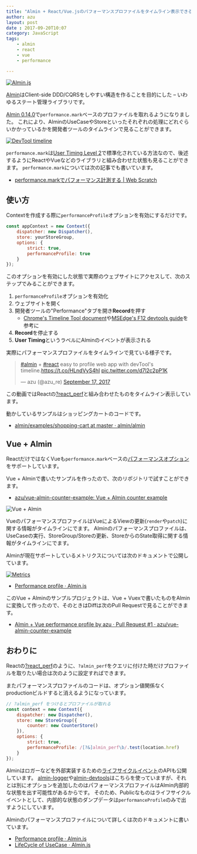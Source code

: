 ```yaml
---
title: "Almin + React/Vue.jsのパフォーマンスプロファイルをタイムライン表示できるように"
author: azu
layout: post
date : 2017-09-20T10:07
category: JavaScript
tags:
    - almin
    - react
    - vue
    - performance

---
```


[![Almin.js](https://almin.github.io/media/logo/logo.png)](https://github.com/almin/almin)

[Almin](https://github.com/almin/almin "Almin")はClient-side DDD/CQRSをしやすい構造を作ることを目的にした – いわゆるステート管理ライブラリです。

[Almin 0.14.0](https://github.com/almin/almin/releases/tag/almin%400.14.0 "almin@0.14.0")で`performance.mark`ベースのプロファイルを取れるようになりました。
これにより、AlminのUseCaseやStoreといったそれぞれの処理にどれぐらいかかっているかを開発者ツールのタイムラインで見ることができます。

[![DevTool timeline](https://efcl.info/wp-content/uploads/2017/09/20-1505888631.png)](https://github.com/almin/almin/releases/tag/almin%400.14.0)

`performance.mark`は[User Timing Level 2](https://w3c.github.io/user-timing/ "User Timing Level 2")で標準化されている方法なので、後述するようにReactやVueなどのライブラリと組み合わせた状態も見ることができます。
`performance.mark`については次の記事でも書いています。

- [performance.markでパフォーマンス計測する | Web Scratch](https://efcl.info/2016/08/15/performance.mark/ "performance.markでパフォーマンス計測する | Web Scratch")

## 使い方

Contextを作成する際に`performanceProfile`オプションを有効にするだけです。

```js
const appContext = new Context({
    dispatcher: new Dispatcher(),
    store: yourStoreGroup,
    options: {
        strict: true,
        performanceProfile: true
    }
});
```

このオプションを有効にした状態で実際のウェブサイトにアクセスして、次のステップでみることができます。

1. `performanceProfile`オプションを有効化
2. ウェブサイトを開く
3. 開発者ツールの"Performance"タブを開き**Record**を押す
    - [Chrome's Timeline Tool document](https://developers.google.com/web/tools/chrome-devtools/evaluate-performance/timeline-tool)や[MSEdge's F12 devtools guide](https://docs.microsoft.com/en-us/microsoft-edge/f12-devtools-guide/performance "F12 devtools guide - Performance - Microsoft Edge Development | Microsoft Docs")を参考に
4. **Record**を停止する
5. **User Timing**というラベルにAlminのイベントが表示される

実際にパフォーマンスプロファイルをタイムラインで見ている様子です。

<blockquote class="twitter-video" data-lang="en"><p lang="en" dir="ltr"><a href="https://twitter.com/hashtag/almin?src=hash">#almin</a> + <a href="https://twitter.com/hashtag/react?src=hash">#react</a> easy to profile web app with devTool&#39;s timeline.<a href="https://t.co/HLndVyS4hI">https://t.co/HLndVyS4hI</a> <a href="https://t.co/d7l2c2pP1K">pic.twitter.com/d7l2c2pP1K</a></p>&mdash; azu (@azu_re) <a href="https://twitter.com/azu_re/status/909418278153478144">September 17, 2017</a></blockquote>
<script async src="//platform.twitter.com/widgets.js" charset="utf-8"></script>

この動画ではReactの[?react_perf](https://facebook.github.io/react/docs/optimizing-performance.html "?react_perf")と組み合わせたものをタイムライン表示しています。

動かしているサンプルはショッピングカートのコードです。

- [almin/examples/shopping-cart at master · almin/almin](https://github.com/almin/almin/tree/master/examples/shopping-cart "almin/examples/shopping-cart at master · almin/almin")

## Vue + Almin

ReactだけではなくVueも`performance.mark`ベースの[パフォーマンスオプション](https://vuejs.org/v2/api/#performance)をサポートしています。

Vue + Alminで書いたサンプルを作ったので、次のリポジトリで試すことができます。

- [azu/vue-almin-counter-example: Vue + Almin counter example](https://github.com/azu/vue-almin-counter-example "azu/vue-almin-counter-example: Vue + Almin counter example")

![Vue + Almin](https://raw.githubusercontent.com/azu/vue-almin-counter-example/master/img/performance-timeline.gif)

VueのパフォーマンスプロファイルはVueによるViewの更新(`render`や`patch`)に関する情報がタイムラインにでます。
Alminのパフォーマンスプロファイルは、UseCaseの実行、StoreGroup/Storeの更新、StoreからのState取得に関する情報がタイムラインにでます。

Alminが現在サポートしているメトリクスについては次のドキュメントで公開しています。

[![Metrics](https://efcl.info/wp-content/uploads/2017/09/20-1505887064.png)](https://almin.js.org/docs/tips/performance-profile.html)

- [Performance profile · Almin.js](https://almin.js.org/docs/tips/performance-profile.html "Performance profile · Almin.js")

このVue + Alminのサンプルプロジェクトは、Vue + Vuexで書いたものをAlminに変換して作ったので、そのときはDiffは次のPull Requestで見ることができます。

- [Almin + Vue performance profile by azu · Pull Request #1 · azu/vue-almin-counter-example](https://github.com/azu/vue-almin-counter-example/pull/1 "Almin + Vue performance profile by azu · Pull Request #1 · azu/vue-almin-counter-example")

## おわりに

Reactの[?react_perf](https://facebook.github.io/react/docs/optimizing-performance.html "?react_perf")のように、`?almin_perf`をクエリに付けた時だけプロファイルを取りたい場合は次のように設定すればできます。

またパフォーマンスプロファイルのコードは、オプション値関係なくproductionビルドすると消えるようになっています。

```js
// ?almin_perf をつけるとプロファイルが取れる
const context = new Context({
    dispatcher: new Dispatcher(),
    store: new StoreGroup({
        counter: new CounterStore()
    }),
    options: {
        strict: true,
        performanceProfile: /[?&]almin_perf\b/.test(location.href)
    }
});
```

Alminはロガーなどを外部実装するための[ライフサイクルイベント](https://almin.js.org/docs/tips/usecase-lifecycle.html "life-cycle events")のAPIも公開しています。
[almin-logger](https://www.npmjs.com/package/almin-logger "almin-logger")や[almin-devtools](https://github.com/almin/almin-devtools "almin-devtools")はこちらを使っていますが、それとは別にオプションを追加したのはパフォーマンスプロファイルはAlmin内部的な状態を出す可能性があるからです。
そのため、Publicなものはライフサイクルイベントとして、内部的な状態のダンプデータは`performanceProfile`のみで出すようにしています。

Alminのパフォーマンスプロファイルについて詳しくは次のドキュメントに書いています。

- [Performance profile · Almin.js](https://almin.js.org/docs/tips/performance-profile.html "Performance profile · Almin.js")
- [LifeCycle of UseCase · Almin.js](https://almin.js.org/docs/tips/usecase-lifecycle.html "LifeCycle of UseCase · Almin.js")
